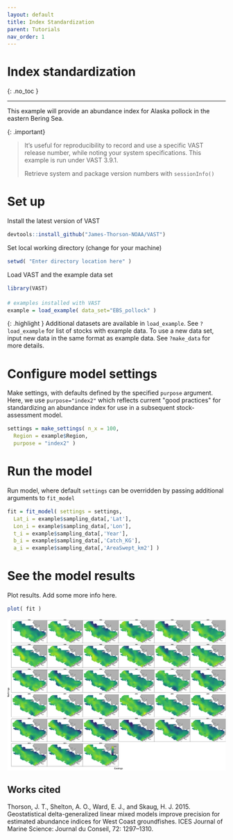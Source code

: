 ```yaml
---
layout: default
title: Index Standardization
parent: Tutorials
nav_order: 1
---
```


# Index standardization
{: .no_toc }

---

This example will provide an abundance index for Alaska pollock in the eastern Bering Sea.

{: .important}
> It’s useful for reproducibility to record and use a specific VAST release number, while noting your system specifications. This example is run under VAST 3.9.1.
>
> Retrieve system and package version numbers with `sessionInfo()`


# Set up

Install the latest version of VAST
```R
devtools::install_github("James-Thorson-NOAA/VAST")
```

Set local working directory (change for your machine)
```R
setwd( "Enter directory location here" )
```

Load VAST and the example data set
```R
library(VAST)

# examples installed with VAST
example = load_example( data_set="EBS_pollock" )
```

{: .highlight }
Additional datasets are available in `load_example`. See `?load_example` for list of stocks with example data. To use a new data set, input new data in the same format as example data. See `?make_data` for more details.

# Configure model settings

Make settings, with defaults defined by the specified `purpose` argument.  Here, we use `purpose="index2"` which reflects current "good practices" for standardizing an abundance index for use in a subsequent stock-assessment model.  
```R
settings = make_settings( n_x = 100, 
  Region = example$Region, 
  purpose = "index2" )
```

# Run the model

Run model, where default `settings` can be overridden by passing additional arguments to `fit_model`
```R
fit = fit_model( settings = settings, 
  Lat_i = example$sampling_data[,'Lat'], 
  Lon_i = example$sampling_data[,'Lon'], 
  t_i = example$sampling_data[,'Year'], 
  b_i = example$sampling_data[,'Catch_KG'], 
  a_i = example$sampling_data[,'AreaSwept_km2'] )
```

# See the model results

Plot results. Add some more info here.
```R
plot( fit )
```

![Predicted density of Alaska pollock in the eastern Bering Sea for each year](/assets/images/index-standardization/ln_density-predicted.png)

## Works cited

Thorson, J. T., Shelton, A. O., Ward, E. J., and Skaug, H. J. 2015. Geostatistical delta-generalized linear mixed models improve precision for estimated abundance indices for West Coast groundfishes. ICES Journal of Marine Science: Journal du Conseil, 72: 1297–1310.



